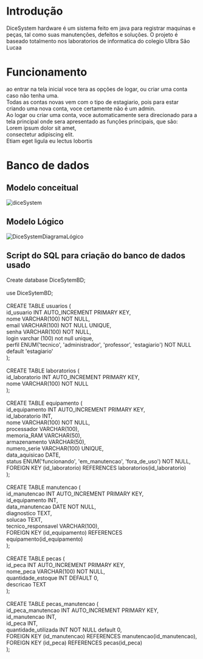 # Introdução

DiceSystem hardware é um sistema feito em java para registrar maquinas e peças, tal como suas manutenções, defeitos e soluções. O projeto
é baseado totalmento nos laboratorios de informatica do colegio Ulbra São Lucaa

# Funcionamento

ao entrar na tela inicial voce tera as opções de logar, ou criar uma conta caso não tenha uma. <br>
Todas as contas novas vem com o tipo de estagiario, pois para estar criando uma nova conta, voce certamente não é um admin.
<br>
Ao logar ou criar uma conta, voce automaticamente sera direcionado para a tela principal onde sera apresentado as funções principais, que são: <br>
Lorem ipsum dolor sit amet,<br>
consectetur adipiscing elit. <br>
Etiam eget ligula eu lectus lobortis <br>

# Banco de dados

## Modelo conceitual
![diceSystem](https://github.com/user-attachments/assets/2693bc68-9cca-4b81-8c05-b9e0bab006a8)


## Modelo Lógico 
![DiceSystemDiagramaLógico](https://github.com/user-attachments/assets/ab867df0-8837-4044-99df-9943e0d9c5a5)

## Script do SQL para criação do banco de dados usado

Create database DiceSytemBD; <br>
<br>
use DiceSytemBD; <br>
<br>
CREATE TABLE usuarios ( <br>
    id_usuario INT AUTO_INCREMENT PRIMARY KEY, <br>
    nome VARCHAR(100) NOT NULL, <br>
    email VARCHAR(100) NOT NULL UNIQUE, <br>
    senha VARCHAR(100) NOT NULL,<br>
    login varchar (100) not null unique,<br>
    perfil ENUM('tecnico', 'administrador', 'professor', 'estagiario') NOT NULL default 'estagiario'<br>
);<br>
<br>
CREATE TABLE laboratorios (<br>
    id_laboratorio INT AUTO_INCREMENT PRIMARY KEY,<br>
    nome VARCHAR(100) NOT NULL<br>
);<br>
<br>
CREATE TABLE equipamento (<br>
    id_equipamento INT AUTO_INCREMENT PRIMARY KEY,<br>
    id_laboratorio INT,<br>
    nome VARCHAR(100) NOT NULL,<br>
    processador VARCHAR(100),<br>
    memoria_RAM VARCHAR(50),<br>
    armazenamento VARCHAR(50),<br>
    numero_serie VARCHAR(100) UNIQUE,<br>
    data_aquisicao DATE,<br>
    status ENUM('funcionando', 'em_manutencao', 'fora_de_uso') NOT NULL,<br>
    FOREIGN KEY (id_laboratorio) REFERENCES laboratorios(id_laboratorio)<br>
);<br>
<br>
CREATE TABLE manutencao (<br>
    id_manutencao INT AUTO_INCREMENT PRIMARY KEY,<br>
    id_equipamento INT,<br>
    data_manutencao DATE NOT NULL,<br>
    diagnostico TEXT,<br>
    solucao TEXT,<br>
    tecnico_responsavel VARCHAR(100),<br>
    FOREIGN KEY (id_equipamento) REFERENCES equipamento(id_equipamento)<br>
);<br>
<br>
CREATE TABLE pecas (<br>
    id_peca INT AUTO_INCREMENT PRIMARY KEY,<br>
    nome_peca VARCHAR(100) NOT NULL,<br>
    quantidade_estoque INT DEFAULT 0,<br>
    descricao TEXT<br>
);<br>
<br>
CREATE TABLE pecas_manutencao (<br>
    id_peca_manutencao INT AUTO_INCREMENT PRIMARY KEY,<br>
    id_manutencao INT,<br>
    id_peca INT,<br>
    quantidade_utilizada INT NOT NULL default 0,<br>
    FOREIGN KEY (id_manutencao) REFERENCES manutencao(id_manutencao),<br>
    FOREIGN KEY (id_peca) REFERENCES pecas(id_peca)<br>
);<br>
